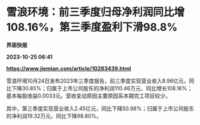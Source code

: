 # 雪浪环境：前三季度归母净利润同比增108.16%，第三季度盈利下滑98.8%
**界面快报**

**2023-10-25 06:41**

**https://www.jiemian.com/article/10283439.html**

雪浪环境10月24日发布2023年三季度报告，前三季度实现营业收入8.96亿元，同比下降30.85%；归属于上市公司股东的净利润110.46万元，同比增长108.16%；基本每股收益0.0033元。营收变动原因主要原因系本期完工项目较少。

其中，第三季度实现营业收入2.45亿元，同比下降50.98%；归属于上市公司股东的净利润19.32万元，同比下降98.80%。